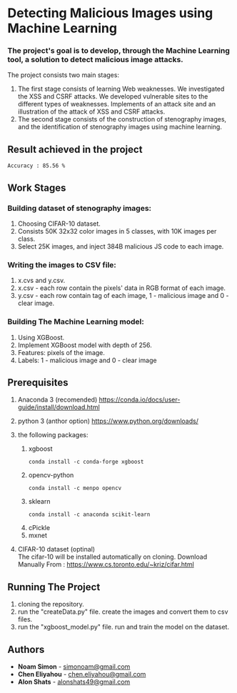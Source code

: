 
# Detecting Malicious Images using Machine Learning
### The project's goal is to develop, through the Machine Learning tool, a solution to detect malicious image attacks.
The project consists two main stages:
1.	The first stage consists of learning Web weaknesses. We investigated the XSS and CSRF attacks. We developed vulnerable sites to the
    different types of weaknesses. Implements of an attack site and an illustration of the attack of XSS and CSRF attacks. 
2.	The second stage consists of the construction of stenography images, and the identification of stenography images using machine
    learning.
    
## Result achieved in the project
    Accuracy : 85.56 %
 
## Work Stages
### Building dataset of stenography images: 
1. Choosing CIFAR-10 dataset. 
2. Consists 50K 32x32 color images in 5 classes, with 10K images per class.
3. Select 25K images, and inject 384B malicious JS code to each image. 

### Writing the images to CSV file:
1. x.cvs and y.csv.
2. x.csv - each row contain the pixels' data in RGB format of each image.
3. y.csv - each row contain tag of each image, 1 - malicious image and 0 - clear image.

### Building The Machine Learning model:
1. Using XGBoost. 
2. Implement XGBoost model with depth of 256.
3. Features: pixels of the image.
4. Labels: 1 - malicious image and 0 - clear image


## Prerequisites
1.	Anaconda 3 (recomended)
    https://conda.io/docs/user-guide/install/download.html

2.	python 3 (anthor option)
    https://www.python.org/downloads/  

3. the following packages:
    1.  xgboost
        ```
        conda install -c conda-forge xgboost 
        ```
    2.	opencv-python
        ```
        conda install -c menpo opencv
        ```
    3.	sklearn
        ```
        conda install -c anaconda scikit-learn
        ```
    4.	cPickle
    5.	mxnet

4.  CIFAR-10 dataset (optinal)	
    The cifar-10 will be installed automatically on cloning.
    Download Manually From : https://www.cs.toronto.edu/~kriz/cifar.html


## Running The Project
1.  cloning the repository.
2.  run the "createData.py" file.
    create the images and convert them to csv files.
3.  run the "xgboost_model.py" file.
    run and train the model on the dataset.


## Authors

* **Noam Simon** - simonoam@gmail.com
* **Chen Eliyahou** - chen.eliyahou@gmail.com
* **Alon Shats** - alonshats49@gmail.com

